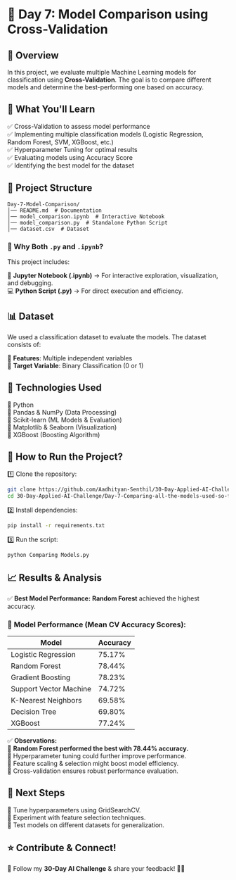 # 🎯 Day 7: Model Comparison using Cross-Validation  

## 📌 Overview  
In this project, we evaluate multiple Machine Learning models for classification using **Cross-Validation**. The goal is to compare different models and determine the best-performing one based on accuracy.  

## 🚀 What You'll Learn  
✅ Cross-Validation to assess model performance  
✅ Implementing multiple classification models (Logistic Regression, Random Forest, SVM, XGBoost, etc.)  
✅ Hyperparameter Tuning for optimal results  
✅ Evaluating models using Accuracy Score  
✅ Identifying the best model for the dataset  

## 📂 Project Structure  
```
Day-7-Model-Comparison/
│── README.md  # Documentation  
│── model_comparison.ipynb  # Interactive Notebook  
│── model_comparison.py  # Standalone Python Script  
│── dataset.csv  # Dataset  
```
### 📌 Why Both `.py` and `.ipynb`?  
This project includes:  

📒 **Jupyter Notebook (.ipynb)** → For interactive exploration, visualization, and debugging.  
💻 **Python Script (.py)** → For direct execution and efficiency.  

## 📊 Dataset  
We used a classification dataset to evaluate the models. The dataset consists of:  

📌 **Features**: Multiple independent variables  
🎯 **Target Variable**: Binary Classification (0 or 1)  

## 🔧 Technologies Used  
🔹 Python  
🔹 Pandas & NumPy (Data Processing)  
🔹 Scikit-learn (ML Models & Evaluation)  
🔹 Matplotlib & Seaborn (Visualization)  
🔹 XGBoost (Boosting Algorithm)  

## 📜 How to Run the Project?  
1️⃣ Clone the repository:  
```bash
git clone https://github.com/Aadhityan-Senthil/30-Day-Applied-AI-Challenge.git  
cd 30-Day-Applied-AI-Challenge/Day-7-Comparing-all-the-models-used-so-far-using-Cross-vadlidation
```  

2️⃣ Install dependencies:  
```bash
pip install -r requirements.txt  
```  

3️⃣ Run the script:  
```bash
python Comparing Models.py
```  

## 📈 Results & Analysis  

✅ **Best Model Performance:** **Random Forest** achieved the highest accuracy.  

### 🔹 **Model Performance (Mean CV Accuracy Scores):**  
| Model                    | Accuracy |  
|--------------------------|----------|  
| Logistic Regression      | 75.17%    |  
| Random Forest           | 78.44%    |  
| Gradient Boosting       | 78.23%    |  
| Support Vector Machine  | 74.72%    |  
| K-Nearest Neighbors     | 69.58%    |  
| Decision Tree           | 69.80%    |  
| XGBoost                 | 77.24%    |  

✅ **Observations:**  
🔹 **Random Forest performed the best with 78.44% accuracy.**  
🔹 Hyperparameter tuning could further improve performance.  
🔹 Feature scaling & selection might boost model efficiency.  
🔹 Cross-validation ensures robust performance evaluation.  

## 📌 Next Steps  
🔹 Tune hyperparameters using GridSearchCV.  
🔹 Experiment with feature selection techniques.  
🔹 Test models on different datasets for generalization.  

## ⭐ Contribute & Connect!  
📢 Follow my **30-Day AI Challenge** & share your feedback! 🚀🔥  
